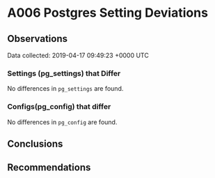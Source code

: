 # A006 Postgres Setting Deviations #

## Observations ##
Data collected: 2019-04-17 09:49:23 +0000 UTC  

### Settings (pg_settings) that Differ ###

No differences in `pg_settings` are found.

### Configs(pg_config) that differ ###

No differences in `pg_config` are found.



## Conclusions ##


## Recommendations ##

